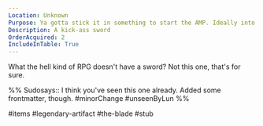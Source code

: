 ```yaml
---
Location: Unknown
Purpose: Ya gotta stick it in something to start the AMP. Ideally into the sacrifice.
Description: A kick-ass sword
OrderAcquired: 2
IncludeInTable: True
---
```

What the hell kind of RPG doesn't have a sword? Not this one, that's for sure.

%%
Sudosays:: I think you've seen this one already. Added some frontmatter, though.
#minorChange #unseenByLun 
%%

#items #legendary-artifact #the-blade #stub 